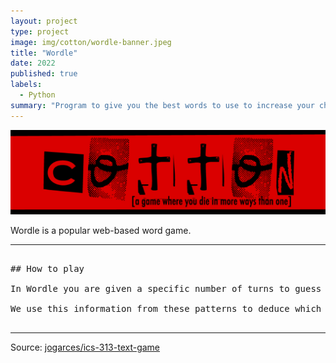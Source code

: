 ```yaml
---
layout: project
type: project
image: img/cotton/wordle-banner.jpeg
title: "Wordle"
date: 2022
published: true
labels:
  - Python
summary: "Program to give you the best words to use to increase your chances of winning Wordle"
---
```


<img class="img-fluid" src="../img/cotton/cotton-header.png">

Wordle is a popular web-based word game.

<hr>

<pre>

## How to play

In Wordle you are given a specific number of turns to guess the word that was chosen.  For each consecutive word you are given a different color in each letter block, they will either indicate if that letter exists at all, if it exists but in a different block, or if that letter exists in that specific block.  Assigning values to those three specific states of the blocks, we get a specific pattern.

We use this information from these patterns to deduce which other words may match this pattern and see which word will lower the amount of words left in the "dictionary" the most.  The best first word to reduce the number of possibilities may not be used when you want to use two words to reduce the possibilities as there maybe information overlap.  This program will give you the best word, or words to use, for a given scenario.  What words came before, if any, and how many possibilities you may have left.

</pre>

<hr>

Source: <a href="https://github.com/jogarces/ics-313-text-game"><i class="large github icon "></i>jogarces/ics-313-text-game</a>

